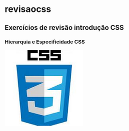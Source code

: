 # revisaocss
## Exercícios de revisão introdução CSS

### Hierarquia e Especificidade CSS

![Imagem CSS](abc.png)
